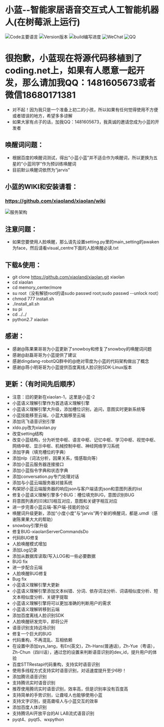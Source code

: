 # 小蓝--智能家居语音交互式人工智能机器人(在树莓派上运行)
![Code主要语言](https://img.shields.io/badge/main_code-python-blue.svg)
![Version版本](https://img.shields.io/badge/last_version-V2.0-green.svg)
![build编写进度](https://img.shields.io/badge/first_ver-37%25-brightgreen.svg)
![WeChat](https://img.shields.io/badge/WeChat-18680171381-orange.svg)
![QQ](https://img.shields.io/badge/QQ-1481605673-yellow.svg)

# 很抱歉，小蓝现在将源代码移植到了coding.net上，如果有人愿意一起开发，那么请加我QQ：1481605673或者微信18680171381

- 对不起！因为我只是一个准备上初二的小孩，所以如果有任何觉得使用不方便或者错误的地方，希望多多谅解
- 如果大家有点子的话，加我QQ：1481605673，我真诚的邀请您成为小蓝的开发者

## 唤醒词问题：
- 根据百度的唤醒词测试，得出“小蓝小蓝”并不适合作为唤醒词，所以更换为五星的“小蓝同学”作为预训练唤醒词
- 目前默认唤醒词依然为“jarvis”

## 小蓝的WIKI和安装请看：
### https://github.com/xiaoland/xiaolan/wiki
![服务架构](https://github.com/xiaoland/xiaolan/blob/master/%E5%B0%8F%E8%93%9D%E6%80%9D%E7%BB%B4%E5%AF%BC%E5%9B%BE2.PNG)


## 注意问题：
- 如果您要使用人脸唤醒，那么请先设置setting.py里的main_setting的awaken为face，然后请看visual_centre下面的人脸唤醒必读.txt


## 下载&使用：
- git clone https://github.com/xiaoland/xiaolan.git xiaolan
- cd xiaolan
- cd memory_center/more
- su root（没有解锁root的请sudo passwd root;sudo passwd --unlock root）
- chmod 777 install.sh
- ./install_all.sh
- su pi
- cd ../../
- python2.7 xiaolan

## 感谢：
- 感谢@陈果果哥哥为小蓝更新了snowboy和修复了snowboy的唤醒词问题
- 感谢@赵磊哥哥为小蓝提供了建议
- 感谢dingdang-robotQQ群中的@绝对零度为小蓝的代码架构做出了概念
- 感谢@蒋小明哥哥为小蓝提供百度离线人脸识别SDK-Linux版本


## 更新：（有时间先后顺序）
- 注意：旧的更新在xiaolan-1，这里是小蓝-2
- 小蓝语义理解引擎作为首选语义理解引擎
- 小蓝语义理解引擎大升级，添加槽位识别，追问，意图实时更新系统等
- 小蓝技能移至云端，小蓝大脑移至云端
- 添加讯飞语音识别引擎
- xldo.py改为xiaolan.py
- 改变setting结构
- 改变小蓝结构，分为听觉中枢、语言中枢、记忆中枢、学习中枢、视觉中枢、网络中枢、显示中枢、机械控制中枢、神经网络学习系统
- 添加字典（填充槽位的字典）
- 添加nlp（词法分析，因果关系，情感取向等）
- 添加小蓝云服务器连接接口
- 添加小蓝指令字典和状态字典
- 添加conversation.py专门处理对话
- 添加与小蓝云端服务器对接系统
- 构架好小蓝云端服务器的响应json与客户端请求json和意图列表的list
- 修复小蓝语义理解引擎多个BUG：槽位填充BUG，意图识别BUG
- 将意图列表的[0]和[1]相互对应，意图和关键字相互对应
- 进一步完善小蓝云端-客户端-技能的协议
- 唤醒词升级更新，添加“小度小度”与“jarvis”两个新的唤醒词，都是.umdl（感谢陈果果大大的帮助）
- snowboy引擎升级
- 修复BUG-xiaolanServerCommandsDo
- 代码BUG修复
- 人脸唤醒模式增加
- 添加Log记录
- 添加从数据库读取/写入LOG和一些必要数据
- BUG fix
- 进一步配合云端
- 人脸唤醒BUG修复
- Bug fix
- 小蓝语义理解引擎大更新
- 小蓝语义理解引擎添加文本纠错、分词、依存词法分析、词语相似度分析、短文本相似度分析、关键字提取
- 小蓝语义理解引擎将可以更加准确的判断用户的需求
- 小蓝语义理解转移到云端
- 添加百度离线人脸识别SDK
- 人脸唤醒研发完毕，即将公开
- 语音识别支持远场识别
- 修复一个巨大的BUG
- 代码重构，不再混乱、互相依赖
- 在设置中添加sys_lang，有En(英文)，Zh-Hans(普通话)，Zh-Yue（粤语），Zh-Chun（四川话），通过您的设置来判断语音识别的dev_id，提升用户的体验
- 百度STTRestapi代码重构，支持实时语音识别
- 使用多线程方式支持实时语音识别，对话速度提升至少6秒！
- 添加腾讯语音识别
- 支持腾讯实时语音识别
- 推荐使用腾讯实时语音识别，效率高，但是识别率没有百度高
- 支持简单的手势识别，让聋哑人也能够使用小蓝
- 支持文字识别，提高聋哑人与小蓝交互的效率
- 添加百度人体识别
- 支持腾讯AI开放平台的AI LAB流式语音识别
- pyqt4、pyqt5、wxpython


